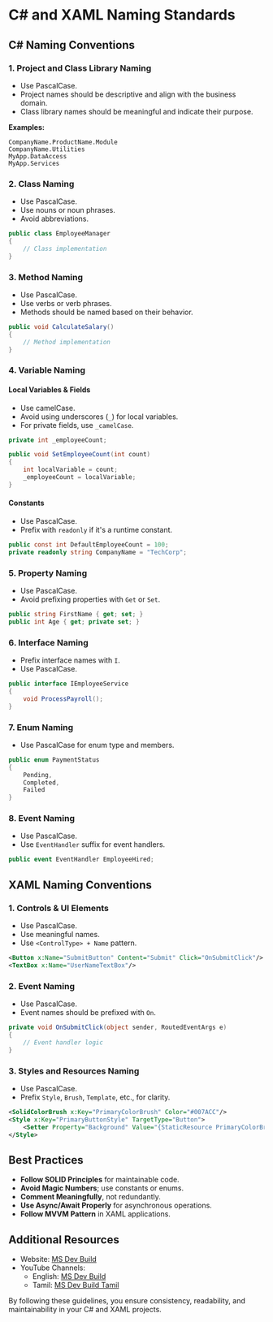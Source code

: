 # C# and XAML Naming Standards

## C# Naming Conventions

### **1. Project and Class Library Naming**
- Use PascalCase.
- Project names should be descriptive and align with the business domain.
- Class library names should be meaningful and indicate their purpose.

**Examples:**
```
CompanyName.ProductName.Module
CompanyName.Utilities
MyApp.DataAccess
MyApp.Services
```

### **2. Class Naming**
- Use PascalCase.
- Use nouns or noun phrases.
- Avoid abbreviations.

```csharp
public class EmployeeManager
{
    // Class implementation
}
```

### **3. Method Naming**
- Use PascalCase.
- Use verbs or verb phrases.
- Methods should be named based on their behavior.

```csharp
public void CalculateSalary()
{
    // Method implementation
}
```

### **4. Variable Naming**
#### **Local Variables & Fields**
- Use camelCase.
- Avoid using underscores (`_`) for local variables.
- For private fields, use `_camelCase`.

```csharp
private int _employeeCount;

public void SetEmployeeCount(int count)
{
    int localVariable = count;
    _employeeCount = localVariable;
}
```

#### **Constants**
- Use PascalCase.
- Prefix with `readonly` if it's a runtime constant.

```csharp
public const int DefaultEmployeeCount = 100;
private readonly string CompanyName = "TechCorp";
```

### **5. Property Naming**
- Use PascalCase.
- Avoid prefixing properties with `Get` or `Set`.

```csharp
public string FirstName { get; set; }
public int Age { get; private set; }
```

### **6. Interface Naming**
- Prefix interface names with `I`.
- Use PascalCase.

```csharp
public interface IEmployeeService
{
    void ProcessPayroll();
}
```

### **7. Enum Naming**
- Use PascalCase for enum type and members.

```csharp
public enum PaymentStatus
{
    Pending,
    Completed,
    Failed
}
```

### **8. Event Naming**
- Use PascalCase.
- Use `EventHandler` suffix for event handlers.

```csharp
public event EventHandler EmployeeHired;
```

## XAML Naming Conventions

### **1. Controls & UI Elements**
- Use PascalCase.
- Use meaningful names.
- Use `<ControlType> + Name` pattern.

```xml
<Button x:Name="SubmitButton" Content="Submit" Click="OnSubmitClick"/>
<TextBox x:Name="UserNameTextBox"/>
```

### **2. Event Naming**
- Use PascalCase.
- Event names should be prefixed with `On`.

```csharp
private void OnSubmitClick(object sender, RoutedEventArgs e)
{
    // Event handler logic
}
```

### **3. Styles and Resources Naming**
- Use PascalCase.
- Prefix `Style`, `Brush`, `Template`, etc., for clarity.

```xml
<SolidColorBrush x:Key="PrimaryColorBrush" Color="#007ACC"/>
<Style x:Key="PrimaryButtonStyle" TargetType="Button">
    <Setter Property="Background" Value="{StaticResource PrimaryColorBrush}"/>
</Style>
```

## Best Practices
- **Follow SOLID Principles** for maintainable code.
- **Avoid Magic Numbers**; use constants or enums.
- **Comment Meaningfully**, not redundantly.
- **Use Async/Await Properly** for asynchronous operations.
- **Follow MVVM Pattern** in XAML applications.

## Additional Resources
- Website: [MS Dev Build](https://www.msdevbuild.com/)
- YouTube Channels:
  - English: [MS Dev Build](https://www.youtube.com/@MSDEVBUILD)
  - Tamil: [MS Dev Build Tamil](https://www.youtube.com/@MSDEVBUILDTamil)

By following these guidelines, you ensure consistency, readability, and maintainability in your C# and XAML projects.

